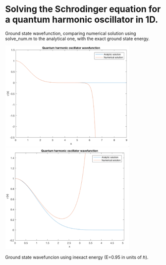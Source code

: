 # Solving the Schrodinger equation for a quantum harmonic oscillator in 1D.

Ground state wavefunction, comparing numerical solution using solve_num.m to the analytical one, with the exact ground state
energy.
<p float="left">
<img src="ground_state.png" width = "400"> 
<img src="ground_state_inexact.png" width = "400">
</p>

Ground state wavefuncion using inexact energy (E=0.95 in units of ℏ). 


